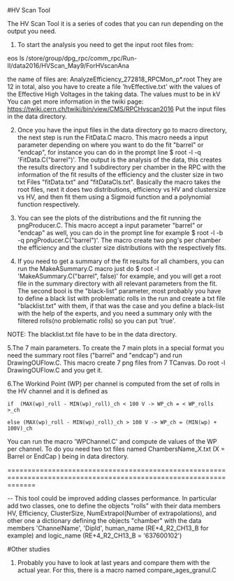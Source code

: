 #HV Scan Tool

The HV Scan Tool it is a series of codes that you can run depending on the output you need. 

1. To start the analysis you need to get the input root files from: 

eos ls /store/group/dpg_rpc/comm_rpc/Run-II/data2016/HVScan_May9/ForHVscanAna

the name of files are: AnalyzeEfficiency_272818_RPCMon_p\*.root 
They are 12 in total, also you have to create a file 'hvEffective.txt' with the values of the Effective High Voltages in the taking data. The values must to be in kV  
You can get more information in the twiki page: https://twiki.cern.ch/twiki/bin/view/CMS/RPCHvscan2016
Put the input files in the data directory. 

2. Once you have the input files in the data directory go to macro directory, the next step is run the FitData.C macro. This macro needs a input parameter depending on where you want 
   to do the fit "barrel" or "endcap", for instance you can do in the prompt line $ root -l -q 'FitData.C("barrel")'. The output is the analysis of the data, this creates the results directory 
   and 1 subdirectory per chamber in the RPC with the information of the fit results of the efficiency and the cluster size in two txt Files "fitData.txt" and "fitDataCls.txt". 
   Basically the macro takes the root files, next it does two distributions, efficiency vs HV and clustersize vs HV, and then fit them using a Sigmoid function and a polynomial function 
   respectively. 

3. You can see the plots of the distributions and the fit running the pngProducer.C. This macro accept a input parameter "barrel" or "endcap" as well, you can do in the prompt line
   for example $ root -l -b -q pngProducer.C("barrel")'. The macro create two png's per chamber the efficiency and the cluster size distributions with the respectively fits. 

4. If you need to get a summary of the fit results for all chambers, you can run the MakeASummary.C macro   just do $ root -l 'MakeASummary.C("barrel", false)' for example,  and you will get a root file in the summary directory with all relevant parameters from the fit. The second bool is the "black-list" parameter, most probably you have to define a black list with problematic rolls in the run and create a txt file "blacklist.txt" with them, if that was the case and you define a black-list with the  help of the experts, and you need a summary only with the filtered rolls(no problematic rolls) so you can put 'true'. 

NOTE:  The blacklist.txt file have to be in the data directory. 

5.The 7 main parameters. To create the 7 main plots in a special format you need the summary root files ("barrel" and "endcap") and run DrawingOUFlow.C. This macro create 7 png files from 7 TCanvas. Do root -l DrawingOUFlow.C and you get it. 

6.The Workind Point (WP) per channel is computed from the set of rolls in the HV channel and it is defined as   

    if  (MAX(wp)_roll - MIN(wp)_roll)_ch < 100 V -> WP_ch = < WP_rolls >_ch 
    
    else (MAX(wp)_roll - MIN(wp)_roll)_ch > 100 V -> WP_ch = (MIN(wp) + 100V)_ch 


You can run the macro 'WPChannel.C' and compute de values of the WP per channel. To do you need two txt files named ChambersName_X.txt (X = Barrel or EndCap ) being in data directory. 

===================================================================================================================

-- This tool could be improved adding classes performance. In particular add two classes, one to define the objects "rolls" with their data members HV, Efficiency, ClusterSize, NumExtrapol(Number of extrapolations), and other one a dictionary defining the objects "chamber" with the data members 'ChannelName', 'DipId', human_name (RE+4_R2_CH13_B for example) and logic_name (RE+4_R2_CH13_B = '637600102')   

#Other studies 
 
 1. Probably you have to look at last years and compare them with the actual year. For this, there is a macro named compare_ages_granul.C  
 
